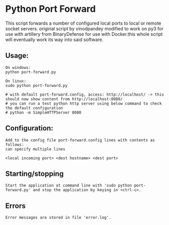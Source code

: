 # Python Port Forward
This script forwards a number of configured local ports to local or remote socket servers.
original script by vinodpandey modified to work on py3 for use with artillery from BinaryDefense
for use with Docker.this whole script will eventually work its way into said software.

## Usage:
```
On windows:
python port-forward.py

On linux:
sudo python port-forward.py

# with default port-forward.config, access: http://localhost/ -> this should now show content from http://localhost:8080/
# you can run a test python http server using below command to check the default configuration
# python -m SimpleHTTPServer 8080
```

## Configuration:
```
Add to the config file port-forward.config lines with contents as follows:
can specify multiple lines

<local incoming port> <dest hostname> <dest port>
```

## Starting/stopping
```
Start the application at command line with 'sudo python port-forward.py' and stop the application by keying in <ctrl-c>.
```

## Errors
```
Error messages are stored in file 'error.log'.
```
